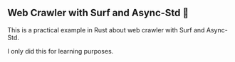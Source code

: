 ## Web Crawler with Surf and Async-Std 🦀

This is a practical example in Rust about web crawler with Surf and Async-Std.

I only did this for learning purposes.
